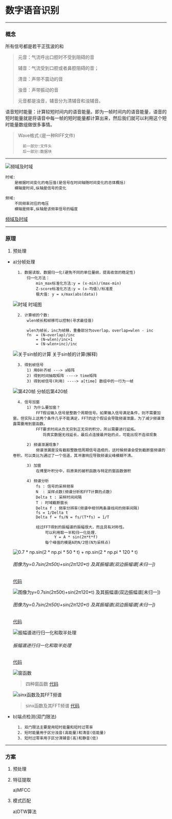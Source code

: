 # 数字语音识别

---
### 概念
所有信号都是若干正弦波的和

> 元音：气流呼出口腔时不受到阻碍的音
>
> 辅音：气流受到口腔或者鼻腔阻碍的音；
>
> 清音：声带不震动的音
>
> 浊音：声带振动的音
>
> 元音都是浊音，辅音分为清辅音和浊辅音。

语音短时能量：计算较短时间内的语音能量。即为一帧时间内的语音能量，语音的短时能量就是将语音中每一帧的短时能量都计算出来，然后我们就可以利用这个短时能量数组做很多事情。

>Wave格式:(是一种RIFF文件)
>
>       前一部分:文件头
>       后一部分:数据块

----
![频域及时域](./img/频域及时域.jpg)
```
时域: 
    是根据时间变化的电压值(是信号在时间轴随时间变化的总体概括)
    横轴是时间,纵轴是信号的变化

频域: 
    不同频率对应的电压
    横轴是频率,纵轴是该频率信号的幅度
```
[频域及时域](https://blog.csdn.net/u010029439/article/details/103435651?utm_medium=distribute.pc_relevant.none-task-blog-baidujs_baidulandingword-0&spm=1001.2101.3001.4242)


----
### 原理
1. 预处理
-
    a)分帧处理
        
        1. 数据读取、数据归一化(避免不同的单位量纲，提高收敛的稳定性)
            归一化方法：
                min_max标准化方法:y = (x-min)/(max-min)
                Z-score标准化方法:y = (x-均值)/标准差
                极大值: y = x/max(abs(data))
                
    ![时域](./img/时域.png)
    时域图
              
        2. 计算帧的个数:
            wlen帧长和帧移可以控制(寻求最佳值)
        
            wlen为帧长，inc为帧移，重叠部分为overlap，overlap=wlen - inc
            fn  = (N−overlap)/inc
                = (N−wlen)/inc+1
                = (N-wlen+inc)/inc
    ![关于sin帧的计算](./img/sinx.png)
    关于sin帧的计算(解释)
            
        3. 得到帧信号
            1) 用0补齐帧 ---> a矩阵
            2) 得到时间抽取矩阵 ----> time矩阵
            3) 得到帧信号(利用) ----> a[time] 数组中的一行为一帧
    
    ![第420帧](./img/分帧后第420帧.png)
     分帧后第420帧
               
        4. 信号加窗
            1) 为什么要加窗？
                FFT假设输入信号是整数个周期信号。如果输入信号满足条件，则不需要加窗。但实际上这两个条件几乎不能满足，FFT的这个假设会导致频谱泄露，为了减少频谱泄露需要用到窗函数。
                FFT要求时间从负无穷到正无穷的积分，所以需要进行延拓。
                   将真实数据无线延长，最后点连接最开始的点，可能出现不连续现象
            
            2) 频谱泄漏现象?
                频谱泄漏是没有截取整数倍周期信号造成的，这时候频谱会受到截断窗频谱的卷积，可以类比为通过了一个信道，其冲激响应导致频谱尖峰模糊不清。
                      
            3) 加窗
                在傅里叶积分中，将原来的被积函数与特定的窗函数做积
              
            4) 频谱分析
                fs : 信号的采样频率
                N  : 采样点数(频谱分析和FFT计算的点数)
                Delta t : 采样时间间隔
                T : 时域截断窗长
                Delta f : 频率分辨率(频谱中相邻两条谱线间的频率间隔)
                fs = 1/Delta t
                Delta f = fs/N = fs/(T*fs) = 1/T
                
                经过FFT得到的振幅谱的振幅很大，而且具有对称性。
                    可以利用取一半和归一化处理.
                        Y = A * sin(2π*t*f)
                    每个峰值的模是A的N/2倍(N为采样点)
                
    ![0.7 * np.sin(2 * np.pi * 50 * t) + np.sin(2 * np.pi * 120 * t)](./img/函数振幅图.png)
    ###### 图像为y=0.7*sin(2π*50*t)+sin(2π*120*t) 及其振幅谱(双边振幅谱[未归一])
    [代码](../test2/频谱图.py)
    
    ![图像为y=0.7*sin(2π*50*t)+sin(2π*120*t) 及其振幅谱(双边振幅谱[未归一])](./img/函数相位谱.png)
    ###### 图像为y=0.7*sin(2π*50*t)+sin(2π*120*t) 及其振幅谱(双边振幅谱[未归一])
    [代码](../test2/频谱图.py)
                                                                                                                                                                                                                                                                                                                                                                                                                                                                                                                                                                                                                                                                                                                                                                                                                                                                                                                                                                                                                                                                                                                                                                                                                                                                                                                                                                                                                                                                                                                                                                                                                              
    ![振幅谱进行归一化和取半处理](./img/归一化和取半处理.png)
    ###### 振幅谱进行归一化和取半处理
    [代码](../test2/频谱图.py)
    
    ![窗函数](./img/窗函数.png)
    > 四种窗函数 
    [代码](../test2/5.py)

    ![sinx函数及其FFT频谱](./img/sinx函数及其频谱.png)
    > sinx函数及其FFT频谱
    [代码](../test2/5.py)


-     
    b)端点检测(双门限法)

        1. 双门限法主要是用短时能量和短时过零率        
        2. 短时能量用于区分浊音(高能量)和清音(低能量)
        3. 短时过零率用于区分清辅音(高)和静音(低)
        
---
### 方案
1. 预处理
2. 特征提取

    a)MFCC
3. 模式匹配

    a)DTW算法        
        
        
        
        
        
        
        
        
        
        
        
        
        
        
        
